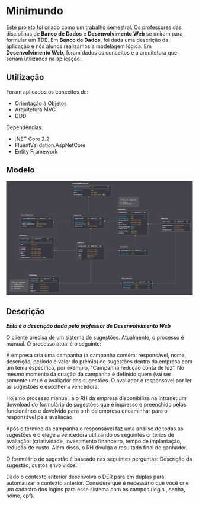 # Minimundo

Este projeto foi criado como um trabalho semestral.
Os professores das disciplinas de **Banco de Dados** e **Desenvolvimento Web** se uniram para formular um TDE.
Em **Banco de Dados**, foi dada uma descrição da aplicação e nós alunos realizamos a modelagem lógica.
Em **Desenvolvimento Web**, foram dados os conceitos e a arquitetura que seriam utilizados na aplicação.

## Utilização

Foram aplicados os conceitos de:

- Orientação à Objetos
- Arquitetura MVC
- DDD

Dependências:

- .NET Core 2.2
- FluentValidation.AspNetCore
- Entity Framework


## Modelo

![Modelo Utilizado](Minimundo.Sources/DERV2.png)

## Descrição

***Esta é a descrição dada pelo professor de Desenvolvimento Web***

O cliente precisa de um sistema de sugestões. Atualmente, o processo é manual. O
processo atual é o seguinte:

A empresa cria uma campanha (a campanha contém: responsável, nome, descrição,
período e valor do prêmio) de sugestões dentro da empresa com um tema específico, por
exemplo, “Campanha redução conta de luz”. No mesmo momento da criação da
campanha é definido quem (vai ser somente um) é o avaliador das sugestões. O avaliador
é responsável por ler as sugestões e escolher a vencedora.

Hoje no processo manual, a o RH da empresa disponibiliza na intranet um download do
formulário de sugestões que é impresso e preenchido pelos funcionários e devolvido para
o rh da empresa encaminhar para o responsável pela avaliação.

Após o término da campanha o responsável faz uma análise de todas as sugestões e o
elege a vencedora utilizando os seguintes critérios de avaliação: (criatividade,
investimento financeiro, tempo de implantação, redução de custo. Além disso, o RH
divulga o resultado final do ganhador.

O formulário de sugestão é baseado nas seguintes perguntas: Descrição da sugestão,
custos envolvidos.

Dado o contexto anterior desenvolva o DER para em duplas para automatizar o contexto
anterior. Considere que é necessário que você crie um cadastro dos logins para esse
sistema com os campos (login , senha, nome, cpf).


